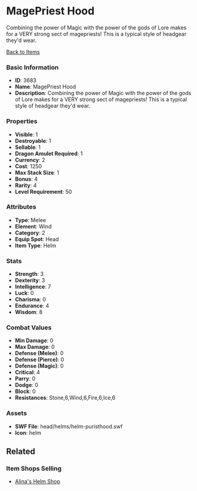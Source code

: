 # MagePriest Hood 

Combining the power of Magic with the power of the gods of Lore makes for a VERY strong sect of magepriests!  This is a typical style of headgear they'd wear.

[Back to Items](../items.md)

### Basic Information

- **ID**: 3683
- **Name**: MagePriest Hood 
- **Description**: Combining the power of Magic with the power of the gods of Lore makes for a VERY strong sect of magepriests!  This is a typical style of headgear they&#039;d wear.

### Properties

- **Visible**: 1
- **Destroyable**: 1
- **Sellable**: 1
- **Dragon Amulet Required**: 1
- **Currency**: 2
- **Cost**: 1250
- **Max Stack Size**: 1
- **Bonus**: 4
- **Rarity**: 4
- **Level Requirement**: 50

### Attributes

- **Type**: Melee
- **Element**: Wind
- **Category**: 2
- **Equip Spot**: Head
- **Item Type**: Helm

### Stats

- **Strength**: 3
- **Dexterity**: 3
- **Intelligence**: 7
- **Luck**: 0
- **Charisma**: 0
- **Endurance**: 4
- **Wisdom**: 8

### Combat Values

- **Min Damage**: 0
- **Max Damage**: 0
- **Defense (Melee)**: 0
- **Defense (Pierce)**: 0
- **Defense (Magic)**: 0
- **Critical**: 4
- **Parry**: 0
- **Dodge**: 0
- **Block**: 0
- **Resistances**: Stone,6,Wind,6,Fire,6,Ice,6

### Assets

- **SWF File**: head/helms/helm-puristhood.swf
- **Icon**: helm

## Related

### Item Shops Selling

- [Alina's Helm Shop](../item-shops/136-alina-s-helm-shop.md)

